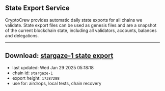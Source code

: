 ## State Export Service
CryptoCrew provides automatic daily state exports for all chains we validate. State export files can be used as genesis files and are a snapshot of the current blockchain state, including all validators, accounts, balances and delegations.

---
**Download: [stargaze-1 state export](https://dl-eu2.ccvalidators.com/SERVICE/stargaze/stargaze-1_export_17387288.json)**
---

- last updated: Wed Jan 29 2025 05:18:18
- chain id: `stargaze-1`
- export height: `17387288`
- use for: airdrops, local tests, chain recovery
